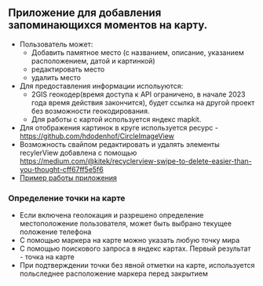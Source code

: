 ## Приложение для добавления запоминающихся моментов на карту.<br/>
- Пользователь может:
    - Добавить памятное место (с названием, описание, указанием расположением, датой и картинкой)
    - редактировать место
    - удалить место <br/>
- Для предоставления информации испольуются: 
    + 2GIS геокодер(время доступа к API ограничено, в начале 2023 года время действия закончится), будет ссылка на другой проект без возможности геокодирования. 
    + Для работы с картой используется яндекс mapkit.<br/>
- Для отображения картинок в круге используется  ресурс - https://github.com/hdodenhof/CircleImageView<br/>
- Возможность свайпом редактировать и удалять элементы recylerView добавлена с помощью https://medium.com/@kitek/recyclerview-swipe-to-delete-easier-than-you-thought-cff67ff5e5f6<br/>
- [Пример работы приложения](https://youtu.be/KFYwzY6e2Hg)<br/>
### Определение точки на карте
- Если включена геолокация и разрешено определение местоположение пользователя, может быть выбрано текущее положение телефона
- С помощью маркера на карте можно указать любую точку мира
- С помощью поискового запроса в яндекс картах. Первый результат - точка на карте
- При подтверждении точки без явной отметки на карте, используется польследнее расположение маркера перед закрытием
